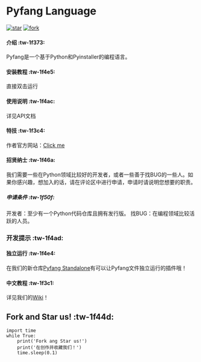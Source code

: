 # Pyfang Language

[![star](https://gitee.com/Fangcatchina/pyfang-language/badge/star.svg?theme=dark)](https://gitee.com/Fangcatchina/pyfang-language/stargazers)
[![fork](https://gitee.com/Fangcatchina/pyfang-language/badge/fork.svg?theme=dark)](https://gitee.com/Fangcatchina/pyfang-language/members)

#### 介绍 :tw-1f373: 

Pyfang是一个基于Python和Pyinstaller的编程语言。

#### 安装教程 :tw-1f4e5: 

直接双击运行

#### 使用说明 :tw-1f4ac: 

详见API文档

#### 特技 :tw-1f3c4: 

作者官方网站：[Click me](http://fangcat-1.icoc.vc)

#### 招贤纳士 :tw-1f46a: 

我们需要一些在Python领域比较好的开发者，或者一些善于找BUG的一些人。如果你感兴趣，想加入的话，请在评论区中进行申请，申请时请说明您想要的职责。
##### 申请条件 :tw-1f50f: 

开发者：至少有一个Python代码仓库且拥有发行版。
找BUG：在编程领域比较活跃的人员。
### 开发提示 :tw-1f4ad: 

#### 独立运行 :tw-1f4e4: 

在我们的新仓库[Pyfang Standalone](http://gitee.com/Fangcatchina/pyfang-standalone)有可以让Pyfang文件独立运行的插件哦！
#### 中文教程 :tw-1f3c1: 

详见我们的[Wiki](https://gitee.com/Fangcatchina/pyfang-language/wikis/Home)！

## Fork and Star us! :tw-1f44d: 
```
import time
while True:
    print('Fork ang Star us!')
    print('在创作并收藏我们！')
    time.sleep(0.1)
```